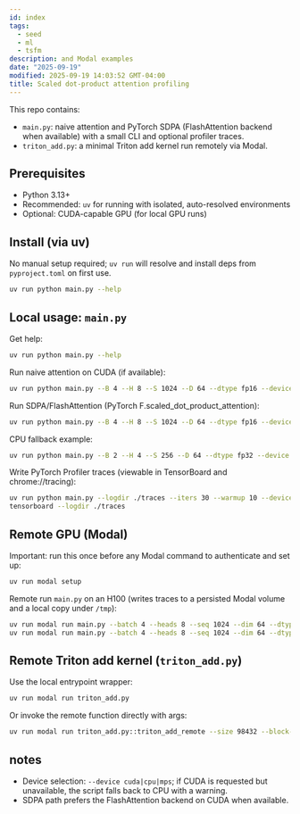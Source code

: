 ```yaml
---
id: index
tags:
  - seed
  - ml
  - tsfm
description: and Modal examples
date: "2025-09-19"
modified: 2025-09-19 14:03:52 GMT-04:00
title: Scaled dot-product attention profiling
---
```


This repo contains:

- `main.py`: naive attention and PyTorch SDPA (FlashAttention backend when available) with a small CLI and optional profiler traces.
- `triton_add.py`: a minimal Triton add kernel run remotely via Modal.

## Prerequisites

- Python 3.13+
- Recommended: `uv` for running with isolated, auto-resolved environments
- Optional: CUDA-capable GPU (for local GPU runs)

## Install (via uv)

No manual setup required; `uv run` will resolve and install deps from `pyproject.toml` on first use.

```bash
uv run python main.py --help
```

## Local usage: `main.py`

Get help:

```bash
uv run python main.py --help
```

Run naive attention on CUDA (if available):

```bash
uv run python main.py --B 4 --H 8 --S 1024 --D 64 --dtype fp16 --device cuda --iters 20 --warmup 10 --impl naive
```

Run SDPA/FlashAttention (PyTorch F.scaled_dot_product_attention):

```bash
uv run python main.py --B 4 --H 8 --S 1024 --D 64 --dtype fp16 --device cuda --iters 20 --warmup 10 --impl sdpa
```

CPU fallback example:

```bash
uv run python main.py --B 2 --H 4 --S 256 --D 64 --dtype fp32 --device cpu --iters 5 --warmup 2 --impl naive
```

Write PyTorch Profiler traces (viewable in TensorBoard and chrome://tracing):

```bash
uv run python main.py --logdir ./traces --iters 30 --warmup 10 --device cuda --impl sdpa
tensorboard --logdir ./traces
```

## Remote GPU (Modal)

Important: run this once before any Modal command to authenticate and set up:

```bash
uv run modal setup
```

Remote run `main.py` on an H100 (writes traces to a persisted Modal volume and a local copy under `/tmp`):

```bash
uv run modal run main.py --batch 4 --heads 8 --seq 1024 --dim 64 --dtype fp16 --seed 0 --warmup 10 --iters 20 --impl naive --label naive
uv run modal run main.py --batch 4 --heads 8 --seq 1024 --dim 64 --dtype fp16 --seed 0 --warmup 10 --iters 20 --impl sdpa  --label sdpa
```

## Remote Triton add kernel (`triton_add.py`)

Use the local entrypoint wrapper:

```bash
uv run modal run triton_add.py
```

Or invoke the remote function directly with args:

```bash
uv run modal run triton_add.py::triton_add_remote --size 98432 --block-size 1024 --seed 0
```

## notes

- Device selection: `--device cuda|cpu|mps`; if CUDA is requested but unavailable, the script falls back to CPU with a warning.
- SDPA path prefers the FlashAttention backend on CUDA when available.
